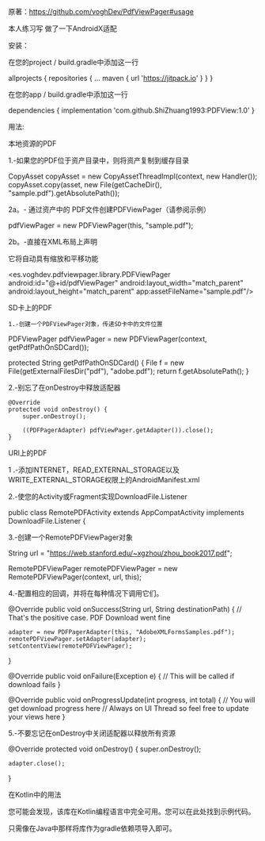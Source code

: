 原著：https://github.com/voghDev/PdfViewPager#usage

本人练习写 做了一下AndroidX适配

安装：

在您的project / build.gradle中添加这一行

allprojects {
		repositories {
			...
			maven { url 'https://jitpack.io' }
		}
	}
	
  在您的app / build.gradle中添加这一行
  
  dependencies {
	        implementation 'com.github.ShiZhuang1993:PDFView:1.0'
	}
  
用法:  

本地资源的PDF

1.-如果您的PDF位于资产目录中，则将资产复制到缓存目录

CopyAsset copyAsset = new CopyAssetThreadImpl(context, new Handler());
copyAsset.copy(asset, new File(getCacheDir(), "sample.pdf").getAbsolutePath());


2a。- 通过资产中的 PDF文件创建PDFViewPager（请参阅示例）

pdfViewPager = new PDFViewPager(this, "sample.pdf");


2b。-直接在XML布局上声明

它将自动具有缩放和平移功能

<es.voghdev.pdfviewpager.library.PDFViewPager
    android:id="@+id/pdfViewPager"
    android:layout_width="match_parent"
    android:layout_height="match_parent"
    app:assetFileName="sample.pdf"/>
    
    
    
    
 SD卡上的PDF
 
    1.-创建一个PDFViewPager对象，传递SD卡中的文件位置
    
PDFViewPager pdfViewPager = new PDFViewPager(context, getPdfPathOnSDCard());

protected String getPdfPathOnSDCard() {
    File f = new File(getExternalFilesDir("pdf"), "adobe.pdf");
    return f.getAbsolutePath();
}

2.-别忘了在onDestroy中释放适配器

    @Override
    protected void onDestroy() {
        super.onDestroy();

        ((PDFPagerAdapter) pdfViewPager.getAdapter()).close();
    }

URl上的PDF

1 .-添加INTERNET，READ_EXTERNAL_STORAGE以及WRITE_EXTERNAL_STORAGE权限上的AndroidManifest.xml

<uses-permission android:name="android.permission.INTERNET" />
<uses-permission android:name="android.permission.WRITE_EXTERNAL_STORAGE" />
<uses-permission android:name="android.permission.READ_EXTERNAL_STORAGE" />

2.-使您的Activity或Fragment实现DownloadFile.Listener

public class RemotePDFActivity extends AppCompatActivity implements DownloadFile.Listener {


3.-创建一个RemotePDFViewPager对象

String url = "https://web.stanford.edu/~xgzhou/zhou_book2017.pdf";

RemotePDFViewPager remotePDFViewPager =
      new RemotePDFViewPager(context, url, this);
      
      
4.-配置相应的回调，并将在每种情况下调用它们。

@Override
public void onSuccess(String url, String destinationPath) {
    // That's the positive case. PDF Download went fine

    adapter = new PDFPagerAdapter(this, "AdobeXMLFormsSamples.pdf");
    remotePDFViewPager.setAdapter(adapter);
    setContentView(remotePDFViewPager);
}

@Override
public void onFailure(Exception e) {
    // This will be called if download fails
}

@Override
public void onProgressUpdate(int progress, int total) {
    // You will get download progress here
    // Always on UI Thread so feel free to update your views here
}


5.-不要忘记在onDestroy中关闭适配器以释放所有资源

@Override
protected void onDestroy() {
    super.onDestroy();

    adapter.close();
}


在Kotlin中的用法

您可能会发现，该库在Kotlin编程语言中完全可用。您可以在此处找到示例代码。

只需像在Java中那样将库作为gradle依赖项导入即可。



